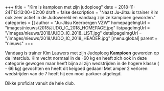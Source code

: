 +++
title = "Kim is kampioen met zijn judoploeg"
date = 2018-11-24T13:13:00+02:00
draft = false
description = "Naast Ju-Jitsu is trainer Kim ook zeer actief in de Judowereld en vandaag zijn ze kampioen geworden."
categories = []
author = "Ju-Jitsu Keerbergen VZW"
homepageImgUrl = "images/nieuws/2018/JUDO_IC_2018_HOMEPAGE.jpg"
listpageImgUrl = "/images/nieuws/2018/JUDO_IC_2018_LIST.jpg"
detailpageImgUrl = "/images/nieuws/2018/JUDO_IC_2018_HEADER.jpg"
[menu.global]
    parent = "nieuws"
+++

Vandaag is trainer [Kim Lauwers](https://www.jujitsukeerbergen.be/trainers/#Kim_Lauwers) met zijn Judoploeg **Kampioen** geworden op de interclub.
Kim vecht normaal in de -60 kg en heeft zich ook in deze categorie gewogen maar heeft bijna al zijn wedstrijden in de hogere klasse ( - 66 kg) gevochten en heeft dit keigoed gedaan!
Met amper 2 verloren wedstrijden van de 7 heeft hij een mooi parkoer afgelegd.

Dikke proficiat vanuit de hele club.